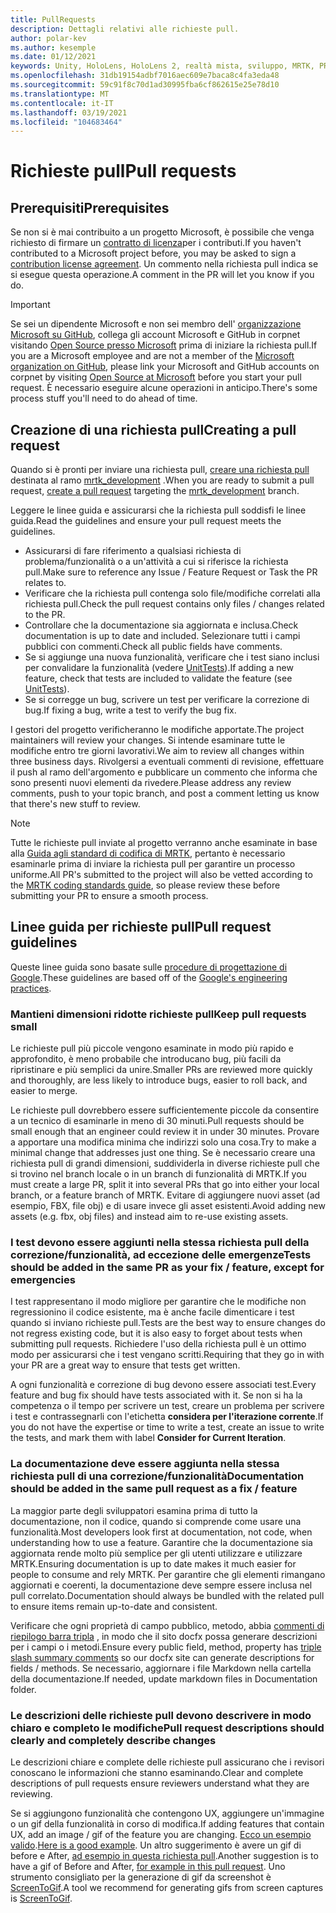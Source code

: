 ```yaml
---
title: PullRequests
description: Dettagli relativi alle richieste pull.
author: polar-kev
ms.author: kesemple
ms.date: 01/12/2021
keywords: Unity, HoloLens, HoloLens 2, realtà mista, sviluppo, MRTK, PR,
ms.openlocfilehash: 31db19154adbf7016aec609e7baca8c4fa3eda48
ms.sourcegitcommit: 59c91f8c70d1ad30995fba6cf862615e25e78d10
ms.translationtype: MT
ms.contentlocale: it-IT
ms.lasthandoff: 03/19/2021
ms.locfileid: "104683464"
---
```

# <a name="pull-requests"></a><span data-ttu-id="227ff-104">Richieste pull</span><span class="sxs-lookup"><span data-stu-id="227ff-104">Pull requests</span></span>

## <a name="prerequisites"></a><span data-ttu-id="227ff-105">Prerequisiti</span><span class="sxs-lookup"><span data-stu-id="227ff-105">Prerequisites</span></span>

<span data-ttu-id="227ff-106">Se non si è mai contribuito a un progetto Microsoft, è possibile che venga richiesto di firmare un [contratto di licenza](https://cla.microsoft.com/)per i contributi.</span><span class="sxs-lookup"><span data-stu-id="227ff-106">If you haven't contributed to a Microsoft project before, you may be asked to sign a [contribution license agreement](https://cla.microsoft.com/).</span></span>
<span data-ttu-id="227ff-107">Un commento nella richiesta pull indica se si esegue questa operazione.</span><span class="sxs-lookup"><span data-stu-id="227ff-107">A comment in the PR will let you know if you do.</span></span>

> [!IMPORTANT]
> <span data-ttu-id="227ff-108">Se sei un dipendente Microsoft e non sei membro dell' [organizzazione Microsoft su GitHub](https://github.com/Microsoft), collega gli account Microsoft e GitHub in corpnet visitando [Open Source presso Microsoft](https://opensource.microsoft.com/) prima di iniziare la richiesta pull.</span><span class="sxs-lookup"><span data-stu-id="227ff-108">If you are a Microsoft employee and are not a member of the [Microsoft organization on GitHub](https://github.com/Microsoft), please link your Microsoft and GitHub accounts on corpnet by visiting [Open Source at Microsoft](https://opensource.microsoft.com/) before you start your pull request.</span></span> <span data-ttu-id="227ff-109">È necessario eseguire alcune operazioni in anticipo.</span><span class="sxs-lookup"><span data-stu-id="227ff-109">There's some process stuff you'll need to do ahead of time.</span></span>

## <a name="creating-a-pull-request"></a><span data-ttu-id="227ff-110">Creazione di una richiesta pull</span><span class="sxs-lookup"><span data-stu-id="227ff-110">Creating a pull request</span></span>

<span data-ttu-id="227ff-111">Quando si è pronti per inviare una richiesta pull, [creare una richiesta pull](https://github.com/microsoft/MixedRealityToolkit-Unity/compare/mrtk_development...mrtk_development?expand=1) destinata al ramo [mrtk_development](https://github.com/microsoft/mixedrealitytoolkit-unity/tree/mrtk_development) .</span><span class="sxs-lookup"><span data-stu-id="227ff-111">When you are ready to submit a pull request, [create a pull request](https://github.com/microsoft/MixedRealityToolkit-Unity/compare/mrtk_development...mrtk_development?expand=1) targeting the [mrtk_development](https://github.com/microsoft/mixedrealitytoolkit-unity/tree/mrtk_development) branch.</span></span>

<span data-ttu-id="227ff-112">Leggere le linee guida e assicurarsi che la richiesta pull soddisfi le linee guida.</span><span class="sxs-lookup"><span data-stu-id="227ff-112">Read the guidelines and ensure your pull request meets the guidelines.</span></span>

* <span data-ttu-id="227ff-113">Assicurarsi di fare riferimento a qualsiasi richiesta di problema/funzionalità o a un'attività a cui si riferisce la richiesta pull.</span><span class="sxs-lookup"><span data-stu-id="227ff-113">Make sure to reference any Issue / Feature Request or Task the PR relates to.</span></span>
* <span data-ttu-id="227ff-114">Verificare che la richiesta pull contenga solo file/modifiche correlati alla richiesta pull.</span><span class="sxs-lookup"><span data-stu-id="227ff-114">Check the pull request contains only files / changes related to the PR.</span></span>
* <span data-ttu-id="227ff-115">Controllare che la documentazione sia aggiornata e inclusa.</span><span class="sxs-lookup"><span data-stu-id="227ff-115">Check documentation is up to date and included.</span></span> <span data-ttu-id="227ff-116">Selezionare tutti i campi pubblici con commenti.</span><span class="sxs-lookup"><span data-stu-id="227ff-116">Check all public fields have comments.</span></span>
* <span data-ttu-id="227ff-117">Se si aggiunge una nuova funzionalità, verificare che i test siano inclusi per convalidare la funzionalità (vedere [UnitTests](UnitTests.md)).</span><span class="sxs-lookup"><span data-stu-id="227ff-117">If adding a new feature, check that tests are included to validate the feature (see [UnitTests](UnitTests.md)).</span></span>
* <span data-ttu-id="227ff-118">Se si corregge un bug, scrivere un test per verificare la correzione di bug.</span><span class="sxs-lookup"><span data-stu-id="227ff-118">If fixing a bug, write a test to verify the bug fix.</span></span>

<span data-ttu-id="227ff-119">I gestori del progetto verificheranno le modifiche apportate.</span><span class="sxs-lookup"><span data-stu-id="227ff-119">The project maintainers will review your changes.</span></span> <span data-ttu-id="227ff-120">Si intende esaminare tutte le modifiche entro tre giorni lavorativi.</span><span class="sxs-lookup"><span data-stu-id="227ff-120">We aim to review all changes within three business days.</span></span> <span data-ttu-id="227ff-121">Rivolgersi a eventuali commenti di revisione, effettuare il push al ramo dell'argomento e pubblicare un commento che informa che sono presenti nuovi elementi da rivedere.</span><span class="sxs-lookup"><span data-stu-id="227ff-121">Please address any review comments, push to your topic branch, and post a comment letting us know that there's new stuff to review.</span></span>

> [!NOTE]
> <span data-ttu-id="227ff-122">Tutte le richieste pull inviate al progetto verranno anche esaminate in base alla [Guida agli standard di codifica di MRTK](CodingGuidelines.md), pertanto è necessario esaminarle prima di inviare la richiesta pull per garantire un processo uniforme.</span><span class="sxs-lookup"><span data-stu-id="227ff-122">All PR's submitted to the project will also be vetted according to the [MRTK coding standards guide](CodingGuidelines.md), so please review these before submitting your PR to ensure a smooth process.</span></span>

## <a name="pull-request-guidelines"></a><span data-ttu-id="227ff-123">Linee guida per richieste pull</span><span class="sxs-lookup"><span data-stu-id="227ff-123">Pull request guidelines</span></span>

<span data-ttu-id="227ff-124">Queste linee guida sono basate sulle [procedure di progettazione di Google](https://google.github.io/eng-practices/review/developer/small-cls.html).</span><span class="sxs-lookup"><span data-stu-id="227ff-124">These guidelines are based off of the [Google's engineering practices](https://google.github.io/eng-practices/review/developer/small-cls.html).</span></span>

### <a name="keep-pull-requests-small"></a><span data-ttu-id="227ff-125">Mantieni dimensioni ridotte richieste pull</span><span class="sxs-lookup"><span data-stu-id="227ff-125">Keep pull requests small</span></span>

<span data-ttu-id="227ff-126">Le richieste pull più piccole vengono esaminate in modo più rapido e approfondito, è meno probabile che introducano bug, più facili da ripristinare e più semplici da unire.</span><span class="sxs-lookup"><span data-stu-id="227ff-126">Smaller PRs are reviewed more quickly and thoroughly, are less likely to introduce bugs, easier to roll back, and easier to merge.</span></span>

<span data-ttu-id="227ff-127">Le richieste pull dovrebbero essere sufficientemente piccole da consentire a un tecnico di esaminarle in meno di 30 minuti.</span><span class="sxs-lookup"><span data-stu-id="227ff-127">Pull requests should be small enough that an engineer could review it in under 30 minutes.</span></span> <span data-ttu-id="227ff-128">Provare a apportare una modifica minima che indirizzi solo una cosa.</span><span class="sxs-lookup"><span data-stu-id="227ff-128">Try to make a minimal change that addresses just one thing.</span></span> <span data-ttu-id="227ff-129">Se è necessario creare una richiesta pull di grandi dimensioni, suddividerla in diverse richieste pull che si trovino nel branch locale o in un branch di funzionalità di MRTK.</span><span class="sxs-lookup"><span data-stu-id="227ff-129">If you must create a large PR, split it into several PRs that go into either your local branch, or a feature branch of MRTK.</span></span> <span data-ttu-id="227ff-130">Evitare di aggiungere nuovi asset (ad esempio, FBX, file obj) e di usare invece gli asset esistenti.</span><span class="sxs-lookup"><span data-stu-id="227ff-130">Avoid adding new assets (e.g. fbx, obj files) and instead aim to re-use existing assets.</span></span>

### <a name="tests-should-be-added-in-the-same-pr-as-your-fix--feature-except-for-emergencies"></a><span data-ttu-id="227ff-131">I test devono essere aggiunti nella stessa richiesta pull della correzione/funzionalità, ad eccezione delle emergenze</span><span class="sxs-lookup"><span data-stu-id="227ff-131">Tests should be added in the same PR as your fix / feature, except for emergencies</span></span>

<span data-ttu-id="227ff-132">I test rappresentano il modo migliore per garantire che le modifiche non regressionino il codice esistente, ma è anche facile dimenticare i test quando si inviano richieste pull.</span><span class="sxs-lookup"><span data-stu-id="227ff-132">Tests are the best way to ensure changes do not regress existing code, but it is also easy to forget about tests when submitting pull requests.</span></span> <span data-ttu-id="227ff-133">Richiedere l'uso della richiesta pull è un ottimo modo per assicurarsi che i test vengano scritti.</span><span class="sxs-lookup"><span data-stu-id="227ff-133">Requiring that they go in with your PR are a great way to ensure that tests get written.</span></span>

<span data-ttu-id="227ff-134">A ogni funzionalità e correzione di bug devono essere associati test.</span><span class="sxs-lookup"><span data-stu-id="227ff-134">Every feature and bug fix should have tests associated with it.</span></span> <span data-ttu-id="227ff-135">Se non si ha la competenza o il tempo per scrivere un test, creare un problema per scrivere i test e contrassegnarli con l'etichetta **considera per l'iterazione corrente**.</span><span class="sxs-lookup"><span data-stu-id="227ff-135">If you do not have the expertise or time to write a test, create an issue to write the tests, and mark them with label **Consider for Current Iteration**.</span></span>

### <a name="documentation-should-be-added-in-the-same-pull-request-as-a-fix--feature"></a><span data-ttu-id="227ff-136">La documentazione deve essere aggiunta nella stessa richiesta pull di una correzione/funzionalità</span><span class="sxs-lookup"><span data-stu-id="227ff-136">Documentation should be added in the same pull request as a fix / feature</span></span>

<span data-ttu-id="227ff-137">La maggior parte degli sviluppatori esamina prima di tutto la documentazione, non il codice, quando si comprende come usare una funzionalità.</span><span class="sxs-lookup"><span data-stu-id="227ff-137">Most developers look first at documentation, not code, when understanding how to use a feature.</span></span> <span data-ttu-id="227ff-138">Garantire che la documentazione sia aggiornata rende molto più semplice per gli utenti utilizzare e utilizzare MRTK.</span><span class="sxs-lookup"><span data-stu-id="227ff-138">Ensuring documentation is up to date makes it much easier for people to consume and rely MRTK.</span></span>  <span data-ttu-id="227ff-139">Per garantire che gli elementi rimangano aggiornati e coerenti, la documentazione deve sempre essere inclusa nel pull correlato.</span><span class="sxs-lookup"><span data-stu-id="227ff-139">Documentation should always be bundled with the related pull to ensure items remain up-to-date and consistent.</span></span>

<span data-ttu-id="227ff-140">Verificare che ogni proprietà di campo pubblico, metodo, abbia [commenti di riepilogo barra tripla](https://dotnet.github.io/docfx/spec/triple_slash_comments_spec.html) , in modo che il sito docfx possa generare descrizioni per i campi o i metodi.</span><span class="sxs-lookup"><span data-stu-id="227ff-140">Ensure every public field, method, property has [triple slash summary comments](https://dotnet.github.io/docfx/spec/triple_slash_comments_spec.html) so our docfx site can generate descriptions for fields / methods.</span></span> <span data-ttu-id="227ff-141">Se necessario, aggiornare i file Markdown nella cartella della documentazione.</span><span class="sxs-lookup"><span data-stu-id="227ff-141">If needed, update markdown files in Documentation folder.</span></span>

### <a name="pull-request-descriptions-should-clearly-and-completely-describe-changes"></a><span data-ttu-id="227ff-142">Le descrizioni delle richieste pull devono descrivere in modo chiaro e completo le modifiche</span><span class="sxs-lookup"><span data-stu-id="227ff-142">Pull request descriptions should clearly and completely describe changes</span></span>

<span data-ttu-id="227ff-143">Le descrizioni chiare e complete delle richieste pull assicurano che i revisori conoscano le informazioni che stanno esaminando.</span><span class="sxs-lookup"><span data-stu-id="227ff-143">Clear and complete descriptions of pull requests ensure reviewers understand what they are reviewing.</span></span>

<span data-ttu-id="227ff-144">Se si aggiungono funzionalità che contengono UX, aggiungere un'immagine o un gif della funzionalità in corso di modifica.</span><span class="sxs-lookup"><span data-stu-id="227ff-144">If adding features that contain UX, add an image / gif of the feature you are changing.</span></span> <span data-ttu-id="227ff-145">[Ecco un esempio valido](https://github.com/microsoft/MixedRealityToolkit-Unity/pull/4532).</span><span class="sxs-lookup"><span data-stu-id="227ff-145">[Here is a good example](https://github.com/microsoft/MixedRealityToolkit-Unity/pull/4532).</span></span> <span data-ttu-id="227ff-146">Un altro suggerimento è avere un gif di before e After, [ad esempio in questa richiesta pull](https://github.com/microsoft/MixedRealityToolkit-Unity/pull/5896).</span><span class="sxs-lookup"><span data-stu-id="227ff-146">Another suggestion is to have a gif of Before and After, [for example in this pull request](https://github.com/microsoft/MixedRealityToolkit-Unity/pull/5896).</span></span> <span data-ttu-id="227ff-147">Uno strumento consigliato per la generazione di gif da screenshot è [ScreenToGif](https://www.screentogif.com/).</span><span class="sxs-lookup"><span data-stu-id="227ff-147">A tool we recommend for generating gifs from screen captures is [ScreenToGif](https://www.screentogif.com/).</span></span>
